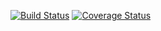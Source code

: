 [![Build Status](https://travis-ci.org/phpcommerce/core.svg)](https://travis-ci.org/phpcommerce/core) [![Coverage Status](https://coveralls.io/repos/phpcommerce/core/badge.svg)](https://coveralls.io/r/phpcommerce/core)

